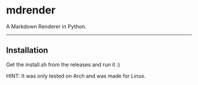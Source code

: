 # mdrender
A Markdown Renderer in Python.

---

## Installation
Get the install.sh from the releases and run it :)

HINT: It was only tested on Arch and was made for Linux.


